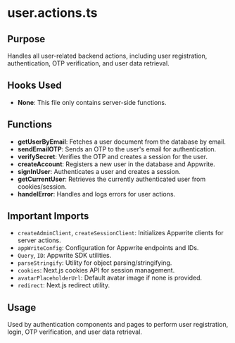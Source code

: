 # user.actions.ts

## Purpose
Handles all user-related backend actions, including user registration, authentication, OTP verification, and user data retrieval.

## Hooks Used
- **None**: This file only contains server-side functions.

## Functions
- **getUserByEmail**: Fetches a user document from the database by email.
- **sendEmailOTP**: Sends an OTP to the user's email for authentication.
- **verifySecret**: Verifies the OTP and creates a session for the user.
- **createAccount**: Registers a new user in the database and Appwrite.
- **signInUser**: Authenticates a user and creates a session.
- **getCurrentUser**: Retrieves the currently authenticated user from cookies/session.
- **handelError**: Handles and logs errors for user actions.

## Important Imports
- `createAdminClient`, `createSessionClient`: Initializes Appwrite clients for server actions.
- `appWriteConfig`: Configuration for Appwrite endpoints and IDs.
- `Query`, `ID`: Appwrite SDK utilities.
- `parseStringify`: Utility for object parsing/stringifying.
- `cookies`: Next.js cookies API for session management.
- `avatarPlaceholderUrl`: Default avatar image if none is provided.
- `redirect`: Next.js redirect utility.

## Usage
Used by authentication components and pages to perform user registration, login, OTP verification, and user data retrieval.
